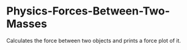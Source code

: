 # Physics-Forces-Between-Two-Masses
Calculates the force between two objects and prints a force plot of it.
